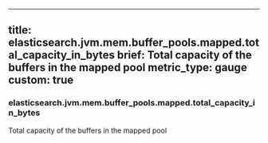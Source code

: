 
---
title: elasticsearch.jvm.mem.buffer_pools.mapped.total_capacity_in_bytes
brief: Total capacity of the buffers in the mapped pool
metric_type: gauge
custom: true
---
### elasticsearch.jvm.mem.buffer_pools.mapped.total_capacity_in_bytes

Total capacity of the buffers in the mapped pool
